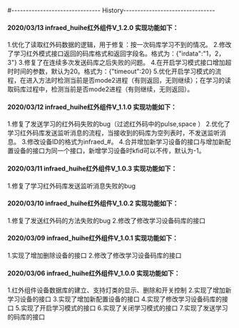 #------------------------------- History--------------------------------


#### 2020/03/13 infraed_huihe红外组件V_1.2.0 实现功能如下：
1.优化了读取红外码数据的逻辑，用于修复：按一次码库学习不到的情况。
2.修改了学习红外模式接口返回的码库格式和返回字段名。格式为：{"irdata":"1，2，3"}
3.修复了在连续多次发送码库之后失败的问题。
4.在开启学习模式接口增加超时时间的参数，默认为20。格式为：{"timeout":20}
5.优化开启学习模式的流程，在进入方法时检测当前是否mode2进程（有则返回，无则继续）；在学习的读取码库过程中，检测当前是否mode2进程（有则继续，无则返回）。


#### 2020/03/12 infraed_huihe红外组件V_1.1.0 实现功能如下：
1.修复了发送学习的红外码失败的bug（过滤红外码中的pulse,space ）
2.优化了学习红外码库发送监听消息的流程，当接收到的码库为空列表时，不发送监听消息。
3.修改设备ID的格式为infraed_#。
4.合并增加新学习设备的接口与增加新配置设备的接口为同一个接口，新增学习设备时kfid可以不传，默认为-1。


#### 2020/03/11 infraed_huihe红外组件V_1.0.3 实现功能如下：
1.修复了学习红外码库发送监听消息失败的bug



#### 2020/03/10 infraed_huihe红外组件V_1.0.2 实现功能如下：
1.修复了发送红外码的方法失败的bug
2.修改了修改学习设备码库的接口



#### 2020/03/09 infraed_huihe红外组件V_1.0.1 实现功能如下：
1.实现了增加删除设备的接口
2.修改了修改学习设备码库的接口



#### 2020/03/06 infraed_huihe红外组件V_1.0.0 实现功能如下：

1.红外组件设备数据库的建立、支持灯类的显示、删除和开关控制
2.实现了增加新学习设备的接口
3.实现了增加新配置设备的接口
4.实现了修改学习设备码库的接口
5.实现了开启学习模式的接口
6.实现了关闭学习模式的接口
7.实现了发送学习的码库的接口

